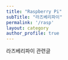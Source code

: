 ```yaml
---
title: "Raspberry Pi"
subTitle: "라즈베리파이"
permalink: '/rasp'
layout: category
author_profile: true
---
```


라즈베리파이 관련글
